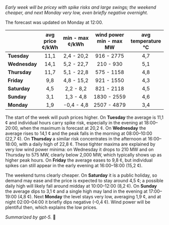 *Early week will be pricey with spike risks and large swings; the weekend cheaper, and next Monday very low, even briefly negative overnight.*

The forecast was updated on Monday at 12:00.

|  | avg<br>price<br>¢/kWh | min - max<br>¢/kWh | wind power<br>min - max<br>MW | avg<br>temperature<br>°C |
|:-------------|:----------------:|:----------------:|:-------------:|:-------------:|
| **Tuesday** | 11,1 | 2,4 - 20,2 | 916 - 2775 | 4,7 |
| **Wednesday** | 14,1 | 5,2 - 22,7 | 210 - 930 | 5,1 |
| **Thursday** | 11,7 | 5,1 - 22,8 | 575 - 1158 | 4,8 |
| **Friday** | 9,8 | 4,8 - 15,2 | 921 - 1550 | 4,3 |
| **Saturday** | 4,5 | 2,2 - 8,2 | 821 - 2118 | 4,5 |
| **Sunday** | 3,1 | 1,3 - 4,8 | 1830 - 2559 | 4,6 |
| **Monday** | 1,9 | -0,4 - 4,8 | 2507 - 4879 | 3,4 |

The start of the week will push prices higher. On **Tuesday** the average is 11,1 ¢ and individual hours carry spike risk, especially in the evening at 18:00–20:00, when the maximum is forecast at 20,2 ¢. On **Wednesday** the average rises to 14,1 ¢ and the peak falls in the morning at 08:00–10:00 (22,7 ¢). On **Thursday** a similar risk concentrates in the afternoon at 16:00–18:00, with a daily high of 22,8 ¢. These tighter maxima are explained by very low wind power minima: on Wednesday it drops to 210 MW and on Thursday to 575 MW, clearly below 2,000 MW, which typically shows up as higher peak hours. On **Friday** the average eases to 9,8 ¢, but individual spikes can still appear in the early evening at 16:00–18:00 (15,2 ¢).

The weekend turns clearly cheaper. On **Saturday** it is a public holiday, so demand may ease and the price is expected to stay around 4,5 ¢; a possible daily high will likely fall around midday at 10:00–12:00 (8,2 ¢). On **Sunday** the average dips to 3,1 ¢ and a single high may land in the evening at 17:00–19:00 (4,8 ¢). Next **Monday** the level stays very low, averaging 1,9 ¢, and at night 02:00–04:00 it briefly dips negative (–0,4 ¢). Wind power will be plentiful then, which explains the low prices.

*Summarized by gpt-5.* 🔌
